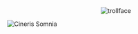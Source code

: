 ## 

<p align="center">
  <img src="https://komarev.com/ghpvc/?username=usslh&label=trollface&color=c8c3bd" alt="trollface" />
</p>

![Cineris Somnia](https://github.com/user-attachments/assets/fc7e583b-a92a-4651-b399-5d204437d061)



